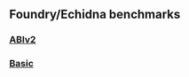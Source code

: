 ## Foundry/Echidna benchmarks

### [ABIv2](test/abiv2/README.md)

### [Basic](test/basic/README.md)
